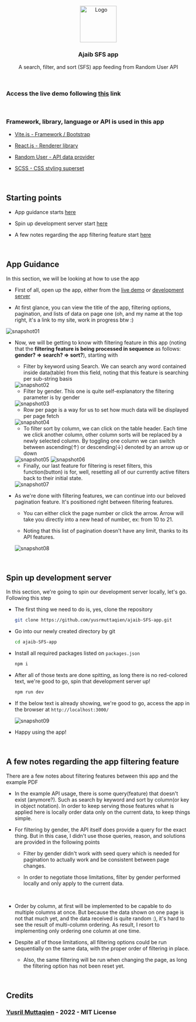 <br/>
<div align="center">
  <img src="public/svgs/favicon.svg" alt="Logo" width="100" height="100">

  <h3 align="center">Ajaib SFS app</h3>

  <p align="center">
    A search, filter, and sort (SFS) app feeding from Random User API
  </p>
</div>
<br/>

### Access the live demo following <a href="https://ajaib-sfs.vercel.app/">this</a> link

<br/>

### Framework, library, language or API is used in this app

- [Vite.js - Framework / Bootstrap](https://vitejs.dev/)

- [React.js - Renderer library](https://reactjs.org/)

- [Random User - API data provider](https://randomuser.me/)

- [SCSS - CSS styling superset](https://sass-lang.com/)

<br/>

## Starting points

- App guidance starts <a href="#guide">here</a>

- Spin up development server start <a href="#development">here</a>

- A few notes regarding the app filtering feature start <a href="#notes">here</a>

<div id="guide"></div>
<br/>

## App Guidance

In this section, we will be looking at how to use the app

- First of all, open up the app, either from the <a href="https://ajaib-sfs.vercel.app/">live demo</a> or <a href="#development">development server</a>

- At first glance, you can view the title of the app, filtering options, pagination, and lists of data on page one (oh, and my name at the top right, it's a link to my site, work in progress btw :)

<img src="public/images/snapshot01.png" alt="snapshot01">

- Now, we will be getting to know with filtering feature in this app (noting that the **filtering feature is being processed in sequence** as follows: **gender? => search? => sort?**), starting with

    * Filter by keyword using Search. We can search any word contained inside data(table) from this field, noting that this feature is searching per sub-string basis

    <img src="public/images/snapshot02.png" alt="snapshot02">

    * Filter by gender. This one is quite self-explanatory the filtering parameter is by gender

    <img src="public/images/snapshot03.png" alt="snapshot03">

    * Row per page is a way for us to set how much data will be displayed per page fetch

    <img src="public/images/snapshot04.png" alt="snapshot04">

    * To filter sort by column, we can click on the table header. Each time we click another column, other column sorts will be replaced by a newly selected column. By toggling one column we can switch between ascending(↑) or descending(↓) denoted by an arrow up or down

    <img src="public/images/snapshot05.png" alt="snapshot05">
    <img src="public/images/snapshot06.png" alt="snapshot06">

    * Finally, our last feature for filtering is reset filters, this function(button) is for, well, resetting all of our currently active filters back to their initial state.

    <img src="public/images/snapshot07.png" alt="snapshot07">

- As we're done with filtering features, we can continue into our beloved pagination feature. It's positioned right between filtering features.

    * You can either click the page number or click the arrow. Arrow will take you directly into a new head of number, ex: from 10 to 21.

    * Noting that this list of pagination doesn't have any limit, thanks to its API features.

    <img src="public/images/snapshot08.png" alt="snapshot08">

<div id="development"></div>
<br/>

## Spin up development server

In this section, we're going to spin our development server locally, let's go. Following this step

- The first thing we need to do is, yes, clone the repository

    ```sh
    git clone https://github.com/yusrmuttaqien/ajaib-SFS-app.git
    ```

- Go into our newly created directory by git

   ```sh
   cd ajaib-SFS-app
   ```

- Install all required packages listed on `packages.json`

   ```sh
   npm i
   ```

- After all of those texts are done spitting, as long there is no red-colored text, we're good to go, spin that development server up!

   ```sh
   npm run dev
   ```

- If the below text is already showing, we're good to go, access the app in the browser at `http://localhost:3000/`

    <img src="public/images/snapshot09.png" alt="snapshot09">

- Happy using the app!

<div id="notes"></div>
<br/>

## A few notes regarding the app filtering feature

There are a few notes about filtering features between this app and the example PDF

- In the example API usage, there is some query(feature) that doesn't exist (anymore?). Such as search by keyword and sort by column(or key in object notation). In order to keep serving those features what is applied here is locally order data only on the current data, to keep things simple.

- For filtering by gender, the API itself does provide a query for the exact thing. But in this case, I didn't use those queries, reason, and solutions are provided in the following points

    * Filter by gender didn't work with seed query which is needed for pagination to actually work and be consistent between page changes.

    * In order to negotiate those limitations, filter by gender performed locally and only apply to the current data.

    <br/>

- Order by column, at first will be implemented to be capable to do multiple columns at once. But because the data shown on one page is not that much yet, and the data received is quite random :), it's hard to see the result of multi-column ordering. As result, I resort to implementing only ordering one column at one time.

- Despite all of those limitations, all filtering options could be run sequentially on the same data, with the proper order of filtering in place.

    * Also, the same filtering will be run when changing the page, as long the filtering option has not been reset yet.

<br/>

## Credits

### <a href="https://github.com/yusrmuttaqien">Yusril Muttaqien</a> - 2022 - MIT License
